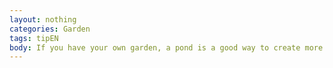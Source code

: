 ```yaml
---
layout: nothing
categories: Garden
tags: tipEN
body: If you have your own garden, a pond is a good way to create more biodiversity. Animals such as frogs, snails and dragonflies love small ponds.
---
```


